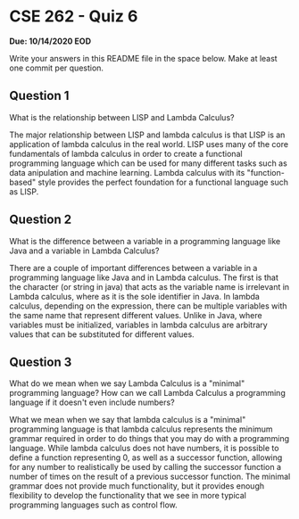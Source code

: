 # CSE 262 - Quiz 6

**Due: 10/14/2020 EOD**

Write your answers in this README file in the space below. Make at least one commit per question.

## Question 1

What is the relationship between LISP and Lambda Calculus?

The major relationship between LISP and lambda calculus is that LISP is an application of lambda calculus in the real world. LISP uses many of the core fundamentals of lambda calculus in order to create a functional programming language which can be used for many different tasks such as data anipulation and machine learning. Lambda calculus with its "function-based" style provides the perfect foundation for a functional language such as LISP.

## Question 2

What is the difference between a variable in a programming language like Java and a variable in Lambda Calculus?

There are a couple of important differences between a variable in a programming language like Java and in Lambda calculus. The first is that the character (or string in java) that acts as the variable name is irrelevant in Lambda calculus, where as it is the sole identifier in Java. In lambda calculus, depending on the expression, there can be multiple variables with the same name that represent different values. Unlike in Java, where variables must be initialized, variables in lambda calculus are arbitrary values that can be substituted for different values. 

## Question 3

What do we mean when we say Lambda Calculus is a "minimal" programming language? How can we call Lambda Calculus a programming language if it doesn't even include numbers?

What we mean when we say that lambda calculus is a "minimal" programming language is that lambda calculus represents the minimum grammar required in order to do things that you may do with a programming language. While lambda calculus does not have numbers, it is possible to define a function representing 0, as well as a successor function, allowing for any number to realistically be used by calling the successor function a number of times on the result of a previous successor function. The minimal grammar does not provide much functionality, but it provides enough flexibility to develop the functionality that we see in more typical programming languages such as control flow.